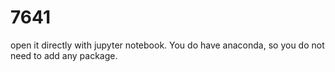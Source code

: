 # 7641
open it directly with jupyter notebook. You do have anaconda, so you do not need to add any package.
